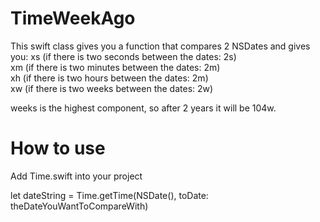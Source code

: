 # TimeWeekAgo

This swift class gives you a function that compares 2 NSDates and gives you:
xs  (if there is two seconds between the dates: 2s)  
xm (if there is two minutes between the dates: 2m)  
xh (if there is two hours between the dates: 2m)  
xw (if there is two weeks between the dates: 2w)  

weeks is the highest component, so after 2 years it will be 104w.

# How to use

Add Time.swift into your project  

let dateString = Time.getTime(NSDate(), toDate: theDateYouWantToCompareWith)

